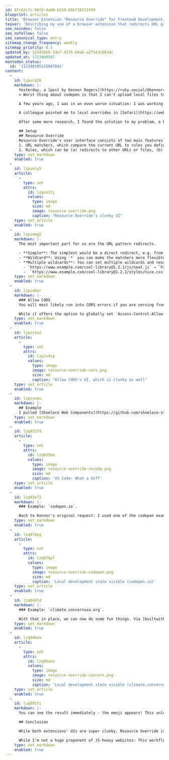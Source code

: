 ```yaml
---
id: 8fc62cfc-90fd-4ab0-b319-85bf38723f69
blueprint: articles
title: 'Browser Extension "Resource Override" for Frontend Development'
teaser: 'Describing my use of a browser extension that redirects URL patterns to wherever-you-want to boost specific frontend tasks'
seo_noindex: false
seo_nofollow: false
seo_canonical_type: entry
sitemap_change_frequency: weekly
sitemap_priority: 0.5
updated_by: 225d58b0-3de7-45fb-b9a6-a2f543c6834c
updated_at: 1723409567
mastodon_status:
  id: '112288305125887842'
content:
  -
    id: lzpurq26
    markdown: |-
      Yesterday, a [post by Konnor Rogers](https://ruby.social/@konnorrogers/112940390648589642) on Mastodon caught my eye:
      > Worst thing about codepen is that I can't upload local files to verify fixes.

      A few years ago, I was in an even worse situation: I was working on a decoupled site where the only way to debug the frontend was to do a deployment and change the CMS' asset path via a URL query parameter (something like `?components-version=fix/make-input-usable`). This workflow drove me crazy and I was eagerly looking for ways to avoid this huge time waster.

      A colleague pointed me to local overrides in [Safari](https://webkit.org/web-inspector/local-overrides/) and [Chrome](https://developer.chrome.com/docs/devtools/overrides): A way to override requested files with custom files. While this felt okay for single files, it was definitely not an option for the many micro-frontends I was working on, which consisted of many chunked files.

      After some more research, I found the solution to my problem, a browser extension called "Resource Override", available for [Chromium](https://chromewebstore.google.com/detail/resource-override/pkoacgokdfckfpndoffpifphamojphii) and [Firefox](https://addons.mozilla.org/en-US/firefox/addon/resourceoverride/). Let me tell you: It completely changed the way we work.

      ## Setup
      ## Resource Override
      Resource Override's user interface consists of two main features:
      1. URL matchers, which compare the current URL to rules you define
      2. Rules, which can be (a) redirects to other URLs or files, (b) injections of files or (c) modification of request/response headers
    type: set_markdown
    enabled: true
  -
    id: lzpuscy5
    article:
      -
        type: set
        attrs:
          id: lzpusi5j
          values:
            type: image
            size: md
            image: resource-override.png
            caption: "Resource Override's clunky UI"
    type: set_article
    enabled: true
  -
    id: lzpznmg5
    markdown: |-
      The most important part for us are the URL pattern redirects.

      - **Simple**: The simplest would be a direct redirect, e.g. from resource `https://www.example.com/js/neat.js` to `http://localhost:8080/js/neat.js`.
      - **Wildcard**: Using `*` you can make the matchers more flexible, e.g. `https://www.example.com/cool-library@1.2.1/js/neat.js` could be matched with `https://www.example.com/*/js/neat.js`.
      - **Multiple wildcards**: You can set multiple wildcards and reuse them in your redirect, e.g. `https://www.example.com/**/*` with a redirect to `http://localhost:8080/*` which would enable the following:
        - `https://www.example.com/cool-library@1.2.1/js/neat.js` → `http://localhost:8080/js/neat.js`
        -  `https://www.example.com/cool-library@1.2.1/styles/nice.css` →  `http://localhost:8080/styles/nice.css`
    type: set_markdown
    enabled: true
  -
    id: lzpzo0ar
    markdown: |-
      ### Allow CORS
      You will most likely run into CORS errors if you are serving from `localhost`. While Resource Override offers the ability to override request and response headers, I never got this to work with my local overrides. Instead, I'm using the Allow Cors extension, which is also available for [Chrome](https://chromewebstore.google.com/detail/allow-cors-access-control/lhobafahddgcelffkeicbaginigeejlf?hl=en) and [Firefox](https://addons.mozilla.org/en-US/firefox/addon/access-control-allow-origin/).

      While it offers the option to globally set `Access-Control-Allow-Origin` to `*`, this made e.g. YouTube super buggy for me. Therefore, I recommend setting a custom rule (available at the bottom of the extension's options) as shown in the screenshot below:
    type: set_markdown
    enabled: true
  -
    id: lzpzx1a2
    article:
      -
        type: set
        attrs:
          id: lzpzx4sg
          values:
            type: image
            image: resource-override-cors.png
            size: md
            caption: "Allow CORS's UI, which is clunky as well"
    type: set_article
    enabled: true
  -
    id: lzpzyumu
    markdown: |-
      ## Example
      I pulled [Shoelace Web Components](https://github.com/shoelace-style/shoelace), started the dev server and made a huge change in the `<sl-input>` component: I added `✨ ` to the label.
    type: set_markdown
    enabled: true
  -
    id: lzq0327d
    article:
      -
        type: set
        attrs:
          id: lzq035bo
          values:
            type: image
            image: resource-override-vscode.png
            size: md
            caption: 'VS Code: What a diff'
    type: set_article
    enabled: true
  -
    id: lzq03o72
    markdown: |-
      ### Example: `codepen.io`.

      Back to Konnor's original request: I used one of the codepen examples from the Shoelace docs, created a redirect from `https://cdn.jsdelivr.net/npm/@shoelace-style/shoelace**/cdn/*` to `http://localhost:4000/dist/*`, and here we are: In the Network tab I see the redirect for the original file to `localhost`, which now also calls all other chunks from `localhost` as well. As hoped: The preview shows the emoji!
    type: set_markdown
    enabled: true
  -
    id: lzq074pq
    article:
      -
        type: set
        attrs:
          id: lzq078pf
          values:
            type: image
            image: resource-override-codepen.png
            size: md
            caption: 'Local development state visible (codepen.io)'
    type: set_article
    enabled: true
  -
    id: lzq04dld
    markdown: |-
      ### Example: `climate.concernusa.org`.

      With that in place, we can now do some fun things. Via [builtwith.com](https://builtwith.com) I found [climate.concernusa.org](https://climate.concernusa.org/) which uses Shoelace in its frontend. I made a rule that matches `https://cdn.jsdelivr.net/npm/@shoelace-style/shoelace**/dist/*` and redirected it to `http://localhost:4000/dist/*`. Since they are using a really old version, I also included a CSS file to fill in missing CSS variables.
    type: set_markdown
    enabled: true
  -
    id: lzq04bxw
    article:
      -
        type: set
        attrs:
          id: lzq05ann
          values:
            type: image
            image: resource-override-concern.png
            size: md
            caption: 'Local development state visible (climate.concernusa.org)'
    type: set_article
    enabled: true
  -
    id: lzq091ti
    markdown: |-
      You can see the result immediately - the emoji appears! This unlocks you to debug your components and micro frontend even on production websites.

      ## Conclusion

      While both extensions' UIs are super clunky, Resource Override is super powerful. Coming back to the the project I described at the beginning: Our team's workflow changed completely because of the extension, and it's still being used heavily on a daily basis. For some features or bugs, we had to work on 4 or 5 JS services at the same time (component libraries, micro frontends, tracking library etc.), all hosted on local servers - and thanks to the SPA-like architecture and using the extension, we were even able to test them in our production environment without a single deployment.

      While I'm not a huge proponent of JS-heavy websites: This workflow was pretty nice. 🙃
    type: set_markdown
    enabled: true
---
```

